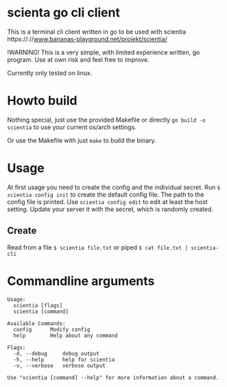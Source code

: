 # scienta go cli client

This is a terminal cli client written in go to be used with scientia
https://://www.bananas-playground.net/projekt/scientia/

!WARNING!
This is a very simple, with limited experience written, go program.
Use at own risk and feel free to improve.

Currently only tested on linux.

# Howto build

Nothing special, just use the provided Makefile or directly `go build -o scientia` to use your current os/arch settings.

Or use the Makefile with just `make` to build the binary. 

# Usage

At first usage you need to create the config and the individual secret.
Run `$ scientia config init` to create the default config file.
The path to the config file is printed. Use `scientia config edit` to edit at least the host setting.
Update your server it with the secret, which is randomly created.

## Create

Read from a file `$ scientia file.txt` or piped `$ cat file.txt | scientia-cli`

# Commandline arguments

```
Usage:
  scientia [flags]
  scientia [command]

Available Commands:
  config      Modify config
  help        Help about any command

Flags:
  -d, --debug     debug output
  -h, --help      help for scientia
  -v, --verbose   verbose output

Use "scientia [command] --help" for more information about a command.
```

